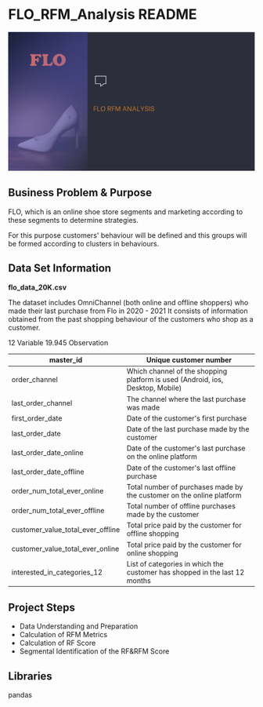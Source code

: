 # FLO_RFM_Analysis README

![FLO_RFM_ANALYSIS](images/FLO_RFM_ANALYSIS.jpg)

## Business Problem & Purpose

FLO, which is an online shoe store
segments and marketing according to these segments 
to determine strategies. 

For this purpose customers' behaviour will be defined and this
groups will be formed according to clusters in behaviours.

## Data Set Information

**flo_data_20K.csv**

The dataset includes OmniChannel (both online and offline shoppers) who made their last purchase from Flo in 2020 - 2021
It consists of information obtained from the past shopping behaviour of the customers who shop as a customer.

   12 Variable                       19.945 Observation

| master_id | Unique customer number |
| --- | --- |
| order_channel | Which channel of the shopping platform is used (Android, ios, Desktop, Mobile) |
| last_order_channel | The channel where the last purchase was made |
| first_order_date | Date of the customer's first purchase |
| last_order_date | Date of the last purchase made by the customer |
| last_order_date_online | Date of the customer's last purchase on the online platform |
| last_order_date_offline | Date of the customer's last offline purchase |
| order_num_total_ever_online | Total number of purchases made by the customer on the online platform |
| order_num_total_ever_offline | Total number of offline purchases made by the customer |
| customer_value_total_ever_offline | Total price paid by the customer for offline shopping |
| customer_value_total_ever_online | Total price paid by the customer for online shopping |
| interested_in_categories_12 | List of categories in which the customer has shopped in the last 12 months |

## Project Steps

- Data Understanding and Preparation
- Calculation of RFM Metrics
- Calculation of RF Score
- Segmental Identification of the RF&RFM Score

## Libraries

pandas
